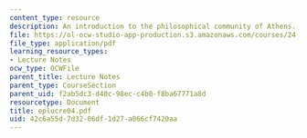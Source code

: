 ```yaml
---
content_type: resource
description: An introduction to the philosophical community of Athens.
file: https://ol-ocw-studio-app-production.s3.amazonaws.com/courses/24-200-ancient-philosophy-fall-2004/42c6a55d7d3206df1d27a066cf7420aa_eplucre04.pdf
file_type: application/pdf
learning_resource_types:
- Lecture Notes
ocw_type: OCWFile
parent_title: Lecture Notes
parent_type: CourseSection
parent_uid: f2ab5dc3-d40c-98ec-c4b0-f8ba67771a8d
resourcetype: Document
title: eplucre04.pdf
uid: 42c6a55d-7d32-06df-1d27-a066cf7420aa
---
```

